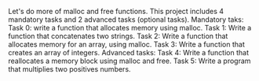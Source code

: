 Let's do more of malloc and free functions.
This project includes 4 mandatory tasks and 2 advanced tasks (optional tasks).
Mandatory taks:
Task 0:
write a function that allocates memory using malloc.
Task 1: 
Write a function that concatenates two strings.
Task 2: 
Write a function that allocates memory for an array, using malloc.
Task 3: 
Write a function that creates an array of integers.
Advanced tasks:
Task 4: 
Write a function that reallocates a memory block using malloc and free.
Task 5:
Write a program that multiplies two positives numbers.
